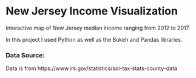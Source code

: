 <h1>New Jersey Income Visualization</h1>

Interactive map of New Jersey median income ranging from 2012 to 2017.

In this project I used Python as well as the Bokeh and Pandas libraries.

<h3>Data Source:</h3>
Data is from https://www.irs.gov/statistics/soi-tax-stats-county-data
